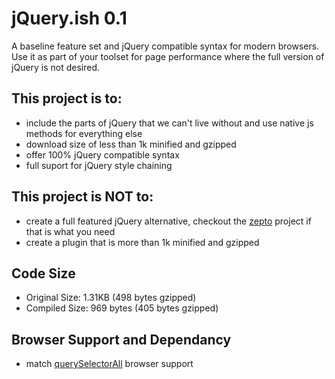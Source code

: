 jQuery.ish 0.1
=========

A baseline feature set and jQuery compatible syntax for modern browsers. Use it as part of your toolset for page performance where the full version of jQuery is not desired.

## This project is to:

- include the parts of jQuery that we can't live without and use native js methods for everything else
- download size of less than 1k minified and gzipped
- offer 100% jQuery compatible syntax
- full suport for jQuery style chaining

## This project is NOT to:

- create a full featured jQuery alternative, checkout the [zepto][2] project if that is what you need
- create a plugin that is more than 1k minified and gzipped

## Code Size

- Original Size:  1.31KB (498 bytes gzipped)
- Compiled Size:	969 bytes (405 bytes gzipped)

## Browser Support and Dependancy

- match [querySelectorAll][1] browser support










[1]: https://developer.mozilla.org/en/DOM/Document.querySelectorAll#Browser_compatibility
[2]: http://zeptojs.com